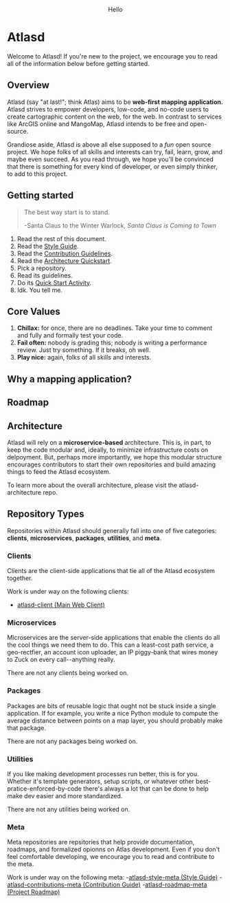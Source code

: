 <div align="center">
  Hello
 </div>

# Atlasd
Welcome to Atlasd! If you're new to the project, we encourage you to read all of the information below before getting started.


## Overview
Atlasd (say "at last!"; think Atlas) aims to be **web-first mapping application.** Atlasd strives to empower developers, low-code, and no-code users to create cartographic content on the web, for the web. In contrast to services like ArcGIS online and MangoMap, Atlasd intends to be free and open-source.

Grandiose aside, Atlasd is above all else supposed to a *fun* open source project. We hope folks of all skills and interests can try, fail, learn, grow, and maybe even succeed. As you read through, we hope you'll be convinced that there is something for every kind of developer, or even simply thinker, to add to this project.


## Getting started
> The best way start is to stand.
> 
> -Santa Claus to the Winter Warlock, *Santa Claus is Coming to Town*

1. Read the rest of this document. 
2. Read the [Style Guide]().
3. Read the [Contribution Guidelines]().
4. Read the [Architecture Quickstart]().
5. Pick a repository.
6. Read its guidelines.
7. Do its [Quick Start Activity]().
8. Idk. You tell me.


## Core Values
1. **Chillax:** for once, there are no deadlines. Take your time to comment and fully and formally test your code.
2. **Fail often:** nobody is grading this; nobody is writing a performance review. Just try something. If it breaks, oh well.
3. **Play nice:** again, folks of all skills and interests.


## Why a mapping application?


## Roadmap

## Architecture
Atlasd will rely on a **microservice-based** architecture. This is, in part, to keep the code modular and, ideally, to minimize infrastructure costs on delpoyment. But, perhaps more importantly, we hope this modular structure encourages contributors to start their own repositories and build amazing things to feed the Atlasd ecosystem.

To learn more about the overall architecture, please visit the atlasd-architecture repo.

## Repository Types
Repositories within Atlasd should generally fall into one of five categories: **clients**, **microservices**, **packages**, **utilities**, and **meta**.

### Clients
Clients are the client-side applications that tie all of the Atlasd ecosystem together. 

Work is under way on the following clients:
- [atlasd-client (Main Web Client)](https://github.com/atlasd-geo/atlasd-client)

### Microservices
Microservices are the server-side applications that enable the clients do all the cool things we need them to do. This can a least-cost path service, a geo-rectfier, an account icon uploader, an IP piggy-bank that wires money to Zuck on every call--anything really.

There are not any clients being worked on.

### Packages 
Packages are bits of reusable logic that ought not be stuck inside a single application. If for example, you write a nice Python module to compute the average distance between points on a map layer, you should probably make that package.

There are not any packages being worked on.

### Utilities
If you like making development processes run better, this is for you. Whether it's template generators, setup scripts, or whatever other best-pratice-enforced-by-code there's always a lot that can be done to help make dev easier and more standardized.

There are not any utilities being worked on.

### Meta
Meta repositories are repsitories that help provide documentation, roadmaps, and formalized opionns on Atlas development. Even if you don't feel comfortable developing, we encourage you to read and contribute to the meta.

Work is under way on the following meta:
-[atlasd-style-meta (Style Guide)]()
-[atlasd-contributions-meta (Contribution Guide)]()
-[atlasd-roadmap-meta (Project Roadmap)]()



